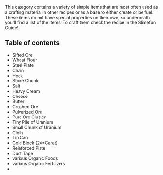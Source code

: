 This category contains a variety of simple items that are most often used as a crafting material in other recipes or as a base to either create or be fuel.  
These items do not have special properties on their own, so underneath you'll find a list of the items. To craft them check the recipe in the Slimefun Guide!

## Table of contents
* Sifted Ore
* Wheat Flour
* Steel Plate
* Chain
* Hook
* Stone Chunk
* Salt
* Heavy Cream
* Cheese
* Butter
* Crushed Ore
* Pulverized Ore
* Pure Ore Cluster
* Tiny Pile of Uranium
* Small Chunk of Uranium
* Cloth
* Tin Can
* Gold Block (24*Carat)
* Reinforced Plate
* Duct Tape
* various Organic Foods
* various Organic Fertilizers
* 